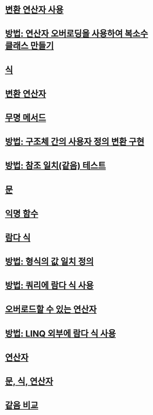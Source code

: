 # [변환 연산자 사용](using-conversion-operators.md)
# [방법: 연산자 오버로딩을 사용하여 복소수 클래스 만들기](how-to-use-operator-overloading-to-create-a-complex-number-class.md)
# [식](expressions.md)
# [변환 연산자](conversion-operators.md)
# [무명 메서드](anonymous-methods.md)
# [방법: 구조체 간의 사용자 정의 변환 구현](how-to-implement-user-defined-conversions-between-structs.md)
# [방법: 참조 일치(같음) 테스트](how-to-test-for-reference-equality-identity.md)
# [문](statements.md)
# [익명 함수](anonymous-functions.md)
# [람다 식](lambda-expressions.md)
# [방법: 형식의 값 일치 정의](how-to-define-value-equality-for-a-type.md)
# [방법: 쿼리에 람다 식 사용](how-to-use-lambda-expressions-in-a-query.md)
# [오버로드할 수 있는 연산자](overloadable-operators.md)
# [방법: LINQ 외부에 람다 식 사용](how-to-use-lambda-expressions-outside-linq.md)
# [연산자](operators.md)
# [문, 식, 연산자](index.md)
# [같음 비교](equality-comparisons.md)
